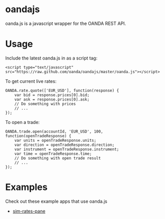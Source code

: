 oandajs
=======

oanda.js is a javascript wrapper for the OANDA REST API. 

Usage
=====

Include the latest oanda.js in as a script tag:

    <script type="text/javascript" src="https://raw.github.com/oanda/oandajs/master/oanda.js"></script>
    
To get current live rates:

    OANDA.rate.quote(['EUR_USD'], function(response) {
        var bid = response.prices[0].bid;
        var ask = response.prices[0].ask;
        // Do something with prices
        // ...
    });
    
To open a trade:    

    OANDA.trade.open(accountId, 'EUR_USD', 100, function(openTradeResponse) {
        var units = openTradeResponse.units;
        var direction = openTradeResponse.direction;
        var instrument = openTradeResponse.instrument;
        var time = openTradeResponse.time;
        // Do something with open trade result
        // ...
    });

Examples
======
Check out these example apps that use oanda.js
* [sim-rates-pane](https://github.com/oanda/simple-rates-panel)
